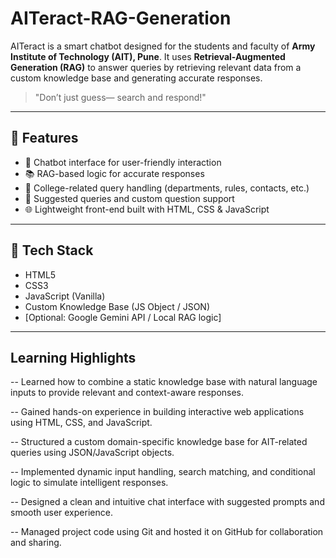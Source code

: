 # AITeract-RAG-Generation

AITeract is a smart chatbot designed for the students and faculty of **Army Institute of Technology (AIT), Pune**. It uses **Retrieval-Augmented Generation (RAG)** to answer queries by retrieving relevant data from a custom knowledge base and generating accurate responses.

> "Don’t just guess— search and respond!"

---

## 🚀 Features

- 💬 Chatbot interface for user-friendly interaction
- 📚 RAG-based logic for accurate responses
- 🏫 College-related query handling (departments, rules, contacts, etc.)
- 🔗 Suggested queries and custom question support
- 🌐 Lightweight front-end built with HTML, CSS & JavaScript

---

## 🧰 Tech Stack

- HTML5
- CSS3
- JavaScript (Vanilla)
- Custom Knowledge Base (JS Object / JSON)
- [Optional: Google Gemini API / Local RAG logic]

---
## Learning Highlights

-- Learned how to combine a static knowledge base with natural language inputs to provide relevant and context-aware responses.

-- Gained hands-on experience in building interactive web applications using HTML, CSS, and JavaScript.

-- Structured a custom domain-specific knowledge base for AIT-related queries using JSON/JavaScript objects.

-- Implemented dynamic input handling, search matching, and conditional logic to simulate intelligent responses.

-- Designed a clean and intuitive chat interface with suggested prompts and smooth user experience.

-- Managed project code using Git and hosted it on GitHub for collaboration and sharing.




